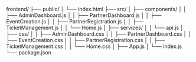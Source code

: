 frontend/
├── public/
│   └── index.html
├── src/
│   ├── components/
│   │   ├── AdminDashboard.js
│   │   ├── PartnerDashboard.js
│   │   ├── EventCreation.js
│   │   ├── PartnerRegistration.js
│   │   ├── TicketManagement.js
│   │   └── Home.js
│   ├── services/
│   │   └── api.js
│   ├── css/
│   │   ├── AdminDashboard.css
│   │   ├── PartnerDashboard.css
│   │   ├── EventCreation.css
│   │   ├── PartnerRegistration.css
│   │   ├── TicketManagement.css
│   │   └── Home.css
│   ├── App.js
│   └── index.js
└── package.json
